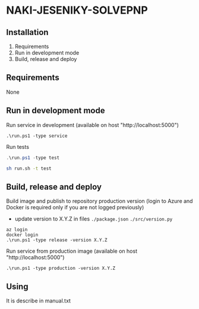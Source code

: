 # NAKI-JESENIKY-SOLVEPNP

## Installation

1. Requirements
2. Run in development mode
3. Build, release and deploy

## Requirements

None

## Run in development mode

Run service in development (available on host "http://localhost:5000")
```
.\run.ps1 -type service
```

Run tests
```PowerShell
.\run.ps1 -type test
```
```Bash
sh run.sh -t test
```

## Build, release and deploy

Build image and publish to repository production version
(login to Azure and Docker is required only if you are not logged previously)

- update version to X.Y.Z in files
    `./package.json`
    `./src/version.py`

```
az login
docker login
.\run.ps1 -type release -version X.Y.Z
```

Run service from production image (available on host "http://localhost:5000")
```
.\run.ps1 -type production -version X.Y.Z
```

## Using

It is describe in manual.txt

